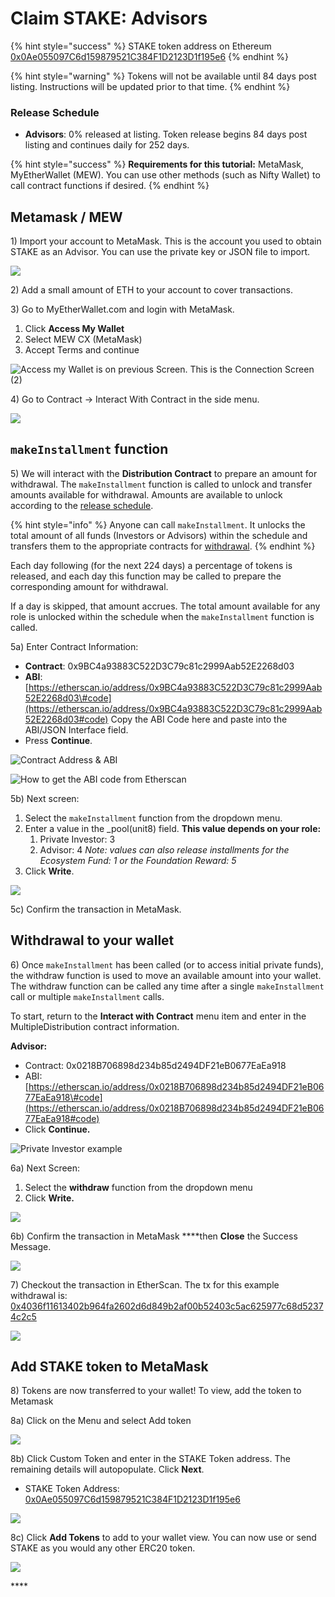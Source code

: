 # Claim STAKE: Advisors

{% hint style="success" %}
STAKE token address on Ethereum [0x0Ae055097C6d159879521C384F1D2123D1f195e6](https://etherscan.io/token/0x0Ae055097C6d159879521C384F1D2123D1f195e6)
{% endhint %}

{% hint style="warning" %}
Tokens will not be available until 84 days post listing. Instructions will be updated prior to that time.
{% endhint %}

### Release Schedule

* **Advisors**: 0% released at listing. Token release begins 84 days post listing and continues daily for 252 days.

{% hint style="success" %}
**Requirements for this tutorial:** MetaMask, MyEtherWallet \(MEW\). You can use other methods \(such as Nifty Wallet\) to call contract functions if desired.
{% endhint %}

## Metamask / MEW

1\) Import your account to MetaMask. This is the account you used to obtain STAKE as an Advisor. You can use the private key or JSON file to import.

![](../../../.gitbook/assets/mm1.png)

2\) Add a small amount of ETH to your account to cover transactions.

3\) Go to MyEtherWallet.com and login with MetaMask. 

1. Click **Access My Wallet**
2. Select MEW CX \(MetaMask\)
3. Accept Terms and continue

![Access my Wallet is on previous Screen. This is the Connection Screen \(2\)](../../../.gitbook/assets/access-wallet.png)

4\) Go to Contract -&gt; Interact With Contract in the side menu.

![](../../../.gitbook/assets/interact-w.png)

## **`makeInstallment` function**

5\) We will interact with the **Distribution Contract** to prepare an amount for withdrawal. The `makeInstallment` function is called to unlock and transfer amounts available for withdrawal. Amounts are available to unlock according to the [release schedule](../stake-token-distribution/token-release-schedule.md). 

{% hint style="info" %}
Anyone can call `makeInstallment`. It unlocks the total amount of all funds \(Investors or Advisors\) within the schedule and transfers them to the appropriate contracts for [withdrawal](claim-stake-pi.md#withdrawal-to-your-wallet).
{% endhint %}

Each day following \(for the next 224 days\) a percentage of tokens is released, and each day this function may be called to prepare the corresponding amount for withdrawal.

If a day is skipped, that amount accrues. The total amount available for any role is unlocked within the schedule when the `makeInstallment` function is called.

5a\) Enter Contract Information:

* **Contract**: 0x9BC4a93883C522D3C79c81c2999Aab52E2268d03
* **ABI**: [https://etherscan.io/address/0x9BC4a93883C522D3C79c81c2999Aab52E2268d03\#code](https://etherscan.io/address/0x9BC4a93883C522D3C79c81c2999Aab52E2268d03#code)  Copy the ABI Code here and paste into the ABI/JSON Interface field. 
* Press **Continue**.

![Contract Address &amp; ABI](../../../.gitbook/assets/continue-5.png)

![How to get the ABI code from Etherscan](../../../.gitbook/assets/etherscan-abi.png)

5b\) Next screen:

1. Select the `makeInstallment` function from the dropdown menu. 
2. Enter a value in the \_pool\(unit8\) field. **This value depends on your role:**
   1. Private Investor: 3
   2. Advisor: 4 _Note: values can also release installments for the Ecosystem Fund: 1 or the Foundation Reward: 5_
3. Click **Write**.

![](../../../.gitbook/assets/makeinstallment.png)

5c\) Confirm the transaction in MetaMask. 

## **Withdrawal to your wallet**

6\)  Once `makeInstallment` has been called \(or to access initial private funds\), the withdraw function is used to move an available amount into your wallet. The withdraw function can be called any time after a single `makeInstallment` call or multiple `makeInstallment` calls. 

To start, return to the **Interact with Contract** menu item and enter in the MultipleDistribution contract information. 

**Advisor:**

* Contract: 0x0218B706898d234b85d2494DF21eB0677EaEa918
* ABI: [https://etherscan.io/address/0x0218B706898d234b85d2494DF21eB0677EaEa918\#code](https://etherscan.io/address/0x0218B706898d234b85d2494DF21eB0677EaEa918#code)
* Click **Continue.**

![Private Investor example](../../../.gitbook/assets/contractw1.png)

6a\) Next Screen:

1. Select the **withdraw** function from the dropdown menu
2. Click **Write.**

![](../../../.gitbook/assets/contract-withdraw.png)

6b\) Confirm the transaction in MetaMask ****then **Close** the Success Message.

![](../../../.gitbook/assets/contract-w3.png)

7\) Checkout the transaction in EtherScan. The tx for this example withdrawal is:  [0x4036f11613402b964fa2602d6d849b2af00b52403c5ac625977c68d52374c2c5](https://kovan.etherscan.io/tx/0x4036f11613402b964fa2602d6d849b2af00b52403c5ac625977c68d52374c2c5)

![](../../../.gitbook/assets/kovan-transaction-deets%20%281%29.png)

## Add STAKE token to MetaMask

8\) Tokens are now transferred to your wallet! To view, add the token to Metamask

8a\) Click on the Menu and select Add token

![](../../../.gitbook/assets/mmk1.png)

8b\)  Click Custom Token and enter in the STAKE Token address. The remaining details will autopopulate. Click **Next**.  

* STAKE Token Address: [0x0Ae055097C6d159879521C384F1D2123D1f195e6](https://etherscan.io/token/0x0Ae055097C6d159879521C384F1D2123D1f195e6)

![](../../../.gitbook/assets/mmk2.png)

8c\) Click **Add Tokens** to add to your wallet view.  You can now use or send STAKE as you would any other ERC20 token.

![](../../../.gitbook/assets/mmk3.png)

  




\*\*\*\*





